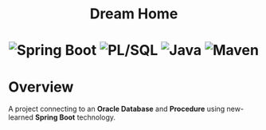 <h1 align="center">Dream Home<h1>
<div align="center">
  <img src="https://img.shields.io/badge/spring boot-6DB33F.svg?style=for-the-badge&logo=springboot&logoColor=white" alt="Spring Boot">
  <img src="https://img.shields.io/badge/PL/SQL-F80000.svg?style=for-the-badge&logo=oracle&logoColor=white" alt="PL/SQL">  
  <img src="https://img.shields.io/badge/junit-25A162.svg?style=for-the-badge&logo=junit5&logoColor=white" alt="Java">
  <img src="https://img.shields.io/badge/maven-C71A36.svg?style=for-the-badge&logo=apachemaven&logoColor=white" alt="Maven">
</div>

# Overview

A project connecting to an **Oracle Database** and **Procedure** using new-learned **Spring Boot** technology.
